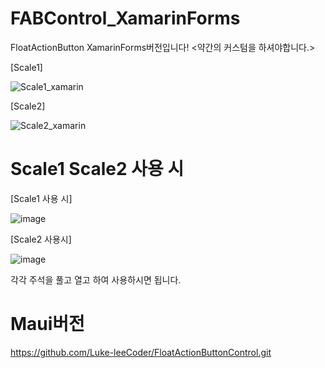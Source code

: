 # FABControl_XamarinForms

FloatActionButton XamarinForms버전입니다!
<약간의 커스텀을 하셔야합니다.>


[Scale1]

![Scale1_xamarin](https://user-images.githubusercontent.com/54387261/169635197-d78d4fd0-acac-4ce3-8f81-e670487997f5.gif)

[Scale2]

![Scale2_xamarin](https://user-images.githubusercontent.com/54387261/169635200-287c4359-758d-4c3e-9e9c-c29828f1a46e.gif)


# Scale1 Scale2 사용 시 

[Scale1 사용 시]

![image](https://user-images.githubusercontent.com/54387261/169634947-94c6b5aa-42c3-4e24-b5cc-fbd22e4074a8.png)

[Scale2 사용시]

![image](https://user-images.githubusercontent.com/54387261/169634959-09b0f626-9c1f-4c9c-8262-f0f6f9983166.png)

각각 주석을 풀고 열고 하여 사용하시면 됩니다. 

# Maui버전

https://github.com/Luke-leeCoder/FloatActionButtonControl.git

